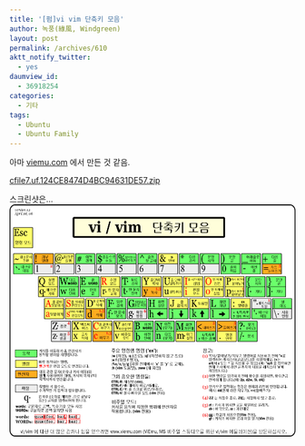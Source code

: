 ```yaml
---
title: '[펌]vi vim 단축키 모음'
author: 녹풍(綠風, Windgreen)
layout: post
permalink: /archives/610
aktt_notify_twitter:
  - yes
daumview_id:
  - 36918254
categories:
  - 기타
tags:
  - Ubuntu
  - Ubuntu Family
---
```

아마 <a href="http://viemu.com" target="_blank">viemu.com</a> 에서 만든 것 같음. <div>
  <a href="/uploads/legacy/old-images/1/cfile7.uf.124CE8474D4BC94631DE57.zip" class="aligncenter" />cfile7.uf.124CE8474D4BC94631DE57.zip</a>
</div>

<div>
  스크린샷은&#8230;
</div>

<div>
  <img src="/uploads/legacy/old-images/1/cfile1.uf.147D66584D4BC94518DDA9.png" class="aligncenter" width="580" height="409" alt="" />
</div>